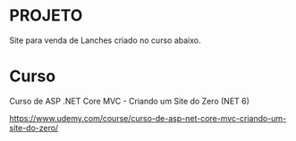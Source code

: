 # PROJETO
 Site para venda de Lanches criado no curso abaixo.
# Curso 
 Curso de ASP .NET Core MVC - Criando um Site do Zero (NET 6)
 
https://www.udemy.com/course/curso-de-asp-net-core-mvc-criando-um-site-do-zero/
